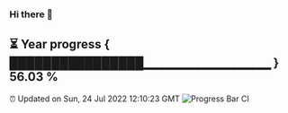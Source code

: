 ### Hi there 👋
⏳ Year progress { ████████████████▁▁▁▁▁▁▁▁▁▁▁▁▁▁ } 56.03 %
---
⏰ Updated on Sun, 24 Jul 2022 12:10:23 GMT
![Progress Bar CI](https://github.com/Moyi321/Moyi321/workflows/Progress%20Bar%20CI/badge.svg)

